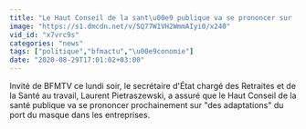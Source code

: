 ```yaml
---
title: "Le Haut Conseil de la sant\u00e9 publique va se prononcer sur 'des adaptations' du port du masque dans les entreprises, selon Laurent Pietraszewski"
image: "https://s1.dmcdn.net/v/SQ77W1VH2WmmAIyi0/x240"
vid_id: "x7vrc9s"
categories: "news"
tags: ["politique","bfmactu","\u00e9conomie"]
date: "2020-08-29T17:01:02+03:00"
---
```

Invité de BFMTV ce lundi soir, le secrétaire d'État chargé des Retraites et de la Santé au travail, Laurent Pietraszewski, a assuré que le Haut Conseil de la santé publique va se prononcer prochainement sur &quot;des adaptations&quot; du port du masque dans les entreprises.
